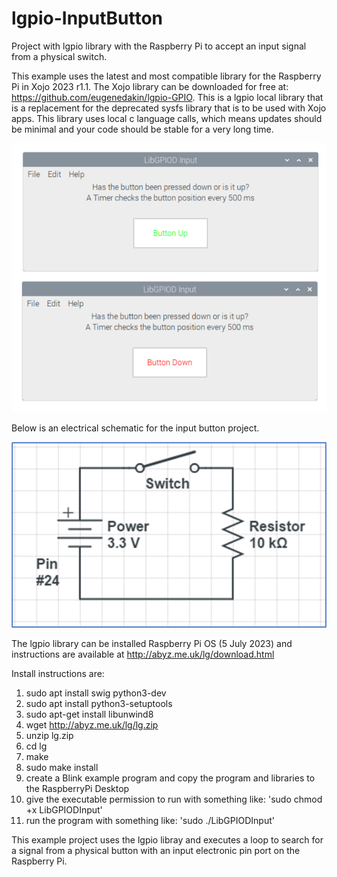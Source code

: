 # lgpio-InputButton
Project with lgpio library with the Raspberry Pi to accept an input signal from a physical switch.

This example uses the latest and most compatible library for the Raspberry Pi in Xojo 2023 r1.1. The Xojo library can be downloaded for free at: https://github.com/eugenedakin/lgpio-GPIO. This is a lgpio local library that is a replacement for the deprecated sysfs library that
is to be used with Xojo apps. This library uses local c language calls, which means updates should be minimal and your code should be stable for a very long time. 

![](https://github.com/eugenedakin/lgpio-InputButton/blob/main/LibGPIODInputScreenGrab.png)

Below is an electrical schematic for the input button project.

![](https://github.com/eugenedakin/lgpio-InputButton/blob/main/InputSchematic.png)

The lgpio library can be installed Raspberry Pi OS (5 July 2023) and instructions 
are available at http://abyz.me.uk/lg/download.html

Install instructions are:
1) sudo apt install swig python3-dev
2) sudo apt install python3-setuptools
3) sudo apt-get install libunwind8
4) wget http://abyz.me.uk/lg/lg.zip
5) unzip lg.zip
6) cd lg
7) make
8) sudo make install
9) create a Blink example program and copy the program and libraries to the RaspberryPi Desktop
10) give the executable permission to run with something like: 'sudo chmod +x LibGPIODInput'
11) run the program with something like: 'sudo ./LibGPIODInput'

This example project uses the lgpio libray and executes a loop to search for a signal from a physical button with an input electronic pin port on the Raspberry Pi.
